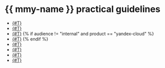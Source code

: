 # {{ mmy-name }} practical guidelines

* [{#T}](profiling-mmy.md)
* [{#T}](data-migration.md)
* [{#T}](mmy-to-mysql-migration.md)
{% if audience != "internal" and product == "yandex-cloud" %}
* [{#T}](sqoop.md)
{% endif %}
* [{#T}](cdc-data-transfer.md)
* [{#T}](cdc-debezium.md)
* [{#T}](mmy-ydb-migration.md)
* [{#T}](mmy-objs-migration.md)